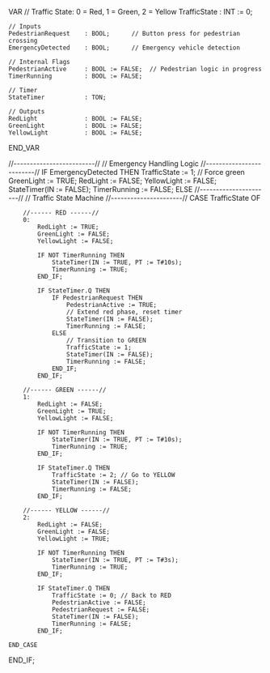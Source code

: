 VAR
    // Traffic State: 0 = Red, 1 = Green, 2 = Yellow
    TrafficState : INT := 0;

    // Inputs
    PedestrianRequest    : BOOL;      // Button press for pedestrian crossing
    EmergencyDetected    : BOOL;      // Emergency vehicle detection

    // Internal Flags
    PedestrianActive     : BOOL := FALSE;  // Pedestrian logic in progress
    TimerRunning         : BOOL := FALSE;

    // Timer
    StateTimer           : TON;

    // Outputs
    RedLight             : BOOL := FALSE;
    GreenLight           : BOOL := FALSE;
    YellowLight          : BOOL := FALSE;
END_VAR

//-------------------------//
// Emergency Handling Logic
//-------------------------//
IF EmergencyDetected THEN
    TrafficState := 1; // Force green
    GreenLight := TRUE;
    RedLight := FALSE;
    YellowLight := FALSE;
    StateTimer(IN := FALSE);
    TimerRunning := FALSE;
ELSE
    //----------------------//
    // Traffic State Machine
    //----------------------//
    CASE TrafficState OF

        //------ RED ------//
        0:
            RedLight := TRUE;
            GreenLight := FALSE;
            YellowLight := FALSE;

            IF NOT TimerRunning THEN
                StateTimer(IN := TRUE, PT := T#10s);
                TimerRunning := TRUE;
            END_IF;

            IF StateTimer.Q THEN
                IF PedestrianRequest THEN
                    PedestrianActive := TRUE;
                    // Extend red phase, reset timer
                    StateTimer(IN := FALSE);
                    TimerRunning := FALSE;
                ELSE
                    // Transition to GREEN
                    TrafficState := 1;
                    StateTimer(IN := FALSE);
                    TimerRunning := FALSE;
                END_IF;
            END_IF;

        //------ GREEN ------//
        1:
            RedLight := FALSE;
            GreenLight := TRUE;
            YellowLight := FALSE;

            IF NOT TimerRunning THEN
                StateTimer(IN := TRUE, PT := T#10s);
                TimerRunning := TRUE;
            END_IF;

            IF StateTimer.Q THEN
                TrafficState := 2; // Go to YELLOW
                StateTimer(IN := FALSE);
                TimerRunning := FALSE;
            END_IF;

        //------ YELLOW ------//
        2:
            RedLight := FALSE;
            GreenLight := FALSE;
            YellowLight := TRUE;

            IF NOT TimerRunning THEN
                StateTimer(IN := TRUE, PT := T#3s);
                TimerRunning := TRUE;
            END_IF;

            IF StateTimer.Q THEN
                TrafficState := 0; // Back to RED
                PedestrianActive := FALSE;
                PedestrianRequest := FALSE;
                StateTimer(IN := FALSE);
                TimerRunning := FALSE;
            END_IF;

    END_CASE
END_IF;
